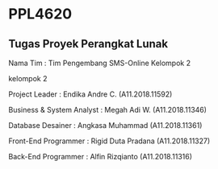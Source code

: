 # PPL4620
## Tugas Proyek Perangkat Lunak
Nama Tim : Tim Pengembang SMS-Online Kelompok 2

kelompok 2

Project Leader			: Endika Andre C. (A11.2018.11592)

Business & System Analyst 	: Megah Adi W. (A11.2018.11346)

Database Desainer		: Angkasa Muhammad (A11.2018.11361)

Front-End Programmer	: Rigid Duta Pradana (A11.2018.11327)

Back-End Programmer	: Alfin Rizqianto (A11.2018.11316)

